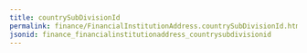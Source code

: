 ```yaml
---
title: countrySubDivisionId
permalink: finance/FinancialInstitutionAddress.countrySubDivisionId.html
jsonid: finance_financialinstitutionaddress_countrysubdivisionid
---
```

